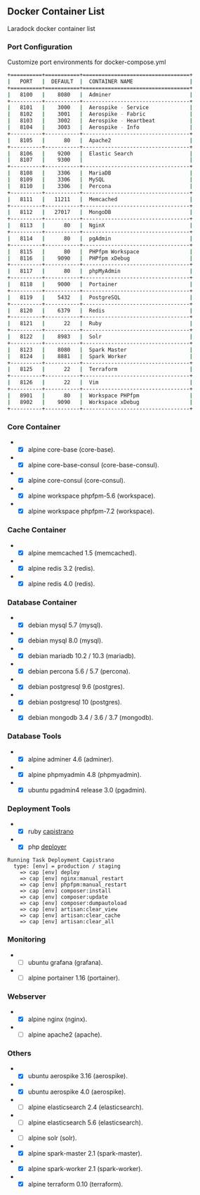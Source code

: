 ## Docker Container List

Laradock docker container list

### Port Configuration
Customize port environments for docker-compose.yml

```bash
+==========+===========+==================================+
|   PORT   |  DEFAULT  |  CONTAINER NAME                  |
+==========+===========+==================================+
|   8100   |    8080   |  Adminer                         |  
+----------+-----------+----------------------------------+
|   8101   |    3000   |  Aerospike - Service             |
|   8102   |    3001   |  Aerospike - Fabric              |
|   8103   |    3002   |  Aerospike - Heartbeat           |
|   8104   |    3003   |  Aerospike - Info                |
+----------+-----------+----------------------------------+      
|   8105   |      80   |  Apache2                         |
+----------+-----------+----------------------------------+      
|   8106   |    9200   |  Elastic Search                  |
|   8107   |    9300   |                                  |
+----------+-----------+----------------------------------+      
|   8108   |    3306   |  MariaDB                         |
|   8109   |    3306   |  MySQL                           |
|   8110   |    3306   |  Percona                         |
+----------+-----------+----------------------------------+      
|   8111   |   11211   |  Memcached                       |
+----------+-----------+----------------------------------+      
|   8112   |   27017   |  MongoDB                         |
+----------+-----------+----------------------------------+      
|   8113   |      80   |  NginX                           |
+----------+-----------+----------------------------------+      
|   8114   |      80   |  pgAdmin                         |
+----------+-----------+----------------------------------+      
|   8115   |      80   |  PHPfpm Workspace                |
|   8116   |    9090   |  PHPfpm xDebug                   |
+----------+-----------+----------------------------------+      
|   8117   |      80   |  phpMyAdmin                      |
+----------+-----------+----------------------------------+      
|   8118   |    9000   |  Portainer                       |
+----------+-----------+----------------------------------+      
|   8119   |    5432   |  PostgreSQL                      |
+----------+-----------+----------------------------------+      
|   8120   |    6379   |  Redis                           |
+----------+-----------+----------------------------------+      
|   8121   |      22   |  Ruby                            |
+----------+-----------+----------------------------------+      
|   8122   |    8983   |  Solr                            |
+----------+-----------+----------------------------------+      
|   8123   |    8080   |  Spark Master                    |
|   8124   |    8881   |  Spark Worker                    |
+----------+-----------+----------------------------------+      
|   8125   |      22   |  Terraform                       |
+----------+-----------+----------------------------------+      
|   8126   |      22   |  Vim                             |
+----------+-----------+----------------------------------+      
|   8901   |      80   |  Workspace PHPfpm                |
|   8902   |    9090   |  Workspace xDebug                |
+----------+-----------+----------------------------------+      
```

### Core Container
* - [X] alpine core-base (core-base).
* - [X] alpine core-base-consul (core-base-consul).
* - [X] alpine core-consul (core-consul).
* - [X] alpine workspace phpfpm-5.6 (workspace).
* - [X] alpine workspace phpfpm-7.2 (workspace).

### Cache Container
* - [X] alpine memcached 1.5 (memcached).
* - [X] alpine redis 3.2 (redis).
* - [X] alpine redis 4.0 (redis).

### Database Container
* - [X] debian mysql 5.7 (mysql).
* - [X] debian mysql 8.0 (mysql).
* - [X] debian mariadb 10.2 / 10.3 (mariadb).
* - [X] debian percona 5.6 / 5.7 (percona).
* - [X] debian postgresql 9.6 (postgres).
* - [X] debian postgresql 10 (postgres).
* - [X] debian mongodb 3.4 / 3.6 / 3.7 (mongodb).

### Database Tools
* - [X] alpine adminer 4.6 (adminer).
* - [X] alpine phpmyadmin 4.8 (phpmyadmin).
* - [X] ubuntu pgadmin4 release 3.0 (pgadmin).

### Deployment Tools
* - [X] ruby [capistrano](https://github.com/capistrano/capistrano)
* - [X] php [deployer](https://github.com/deployphp/deployer)
```
Running Task Deployment Capistrano
  type: [env] = production / staging
    => cap [env] deploy
    => cap [env] nginx:manual_restart
    => cap [env] phpfpm:manual_restart
    => cap [env] composer:install
    => cap [env] composer:update
    => cap [env] composer:dumpautoload
    => cap [env] artisan:clear_view
    => cap [env] artisan:clear_cache
    => cap [env] artisan:clear_all
```

### Monitoring
* - [ ] ubuntu grafana (grafana).
* - [ ] alpine portainer 1.16 (portainer).

### Webserver
* - [X] alpine nginx (nginx).
* - [ ] alpine apache2 (apache).

### Others
* - [X] ubuntu aerospike 3.16 (aerospike).
* - [X] ubuntu aerospike 4.0 (aerospike).
* - [ ] alpine elasticsearch 2.4 (elasticsearch).
* - [ ] alpine elasticsearch 5.6 (elasticsearch).
* - [ ] alpine solr (solr).
* - [X] alpine spark-master 2.1 (spark-master).
* - [X] alpine spark-worker 2.1 (spark-worker).
* - [X] alpine terraform 0.10 (terraform). 
